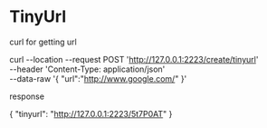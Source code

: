 # TinyUrl

  curl for getting url

curl --location --request POST 'http://127.0.0.1:2223/create/tinyurl' \
--header 'Content-Type: application/json' \
--data-raw '{
"url":"http://www.google.com/"
}'


  response

{
"tinyurl": "http://127.0.0.1:2223/5t7P0AT"
}
